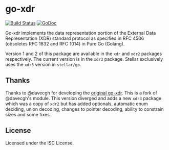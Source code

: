 # go-xdr

[![Build Status](https://github.com/stellar/go-xdr/workflows/Go/badge.svg)](https://github.com/stellar/go-xdr/actions)
[![GoDoc](https://godoc.org/github.com/stellar/go-xdr/xdr3?status.png)](http://godoc.org/github.com/stellar/go-xdr/xdr3)

Go-xdr implements the data representation portion of the External Data
Representation (XDR) standard protocol as specified in RFC 4506 (obsoletes RFC
1832 and RFC 1014) in Pure Go (Golang).

Version 1 and 2 of this package are available in the `xdr` and `xdr2` packages
respectively. The current version is in the `xdr3` package. Stellar exclusively
uses the `xdr3` version in `stellar/go`.

## Thanks

Thanks to @davecgh for developing the [original go-xdr]. This is a fork of @davecgh's
module. This version diverged and adds a new `xdr3` package which was a copy of
`xdr2` but has added optionals, automatic enum deciding, union decoding,
changes to pointer decoding, ability to constrain sizes and some fixes.

## License

Licensed under the ISC License.

[original go-xdr]: https://github.com/davecgh/go-xdr
